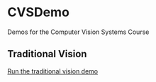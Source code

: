 # CVSDemo
Demos for the Computer Vision Systems Course

## Traditional Vision
[Run the traditional vision demo](https://colab.research.google.com/github/szemenyeim/CVSDemo/blob/master/Traditional.ipynb)

